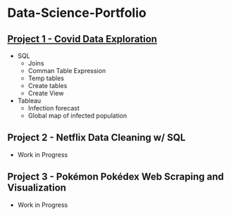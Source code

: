 # Data-Science-Portfolio

## [Project 1 - Covid Data Exploration](https://github.com/EricYangg/Data-Science-Portfolio/tree/main/Covid%20Analysis%20Project)
- SQL
  - Joins
  - Comman Table Expression
  - Temp tables
  - Create tables
  - Create View
- Tableau
  - Infection forecast
  - Global map of infected population

## Project 2 - Netflix Data Cleaning w/ SQL
- Work in Progress

## Project 3 - Pokémon Pokédex Web Scraping and Visualization
- Work in Progress 
